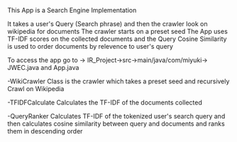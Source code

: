This App is a Search Engine Implementation

It takes a user's Query (Search phrase) and then the crawler look on wikipedia for documents
The crawler starts on a preset seed
The App uses TF-IDF scores on the collected documents and the Query
Cosine Similarity is used to order documents by relevence to user's query


To access the app go to -> IR_Project->src->main/java/com/miyuki-> JWEC.java and App.java

-WikiCrawler Class is the crawler which takes a preset seed and recursively Crawl on Wikipedia

-TFIDFCalculate Calculates the TF-IDF of the documents collected

-QueryRanker Calculates TF-IDF of the tokenized user's search query and then calculates cosine similarity between query and documents and ranks them in descending order
